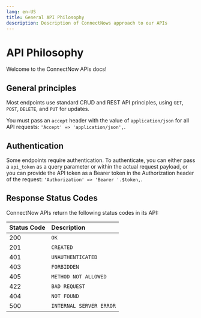 ```yaml
---
lang: en-US
title: General API Philosophy
description: Description of ConnectNows approach to our APIs
---
```

# API Philosophy
Welcome to the ConnectNow APIs docs!

## General principles

Most endpoints use standard CRUD and REST API principles, using `GET`, `POST`, `DELETE`, and `PUT` for updates.

You must pass an `accept` header with the value of `application/json` for all API requests: `'Accept' => 'application/json',`.

## Authentication

Some endpoints require authentication. To authenticate, you can either pass a `api_token` as a query parameter or within the actual request payload, or you can provide the API token as a Bearer token in the Authorization header of the request: `'Authorization' => 'Bearer '.$token,`.

## Response Status Codes

ConnectNow APIs return the following status codes in its API:

| Status Code | Description |
| :--- | :--- |
| 200 | `OK` |
| 201 | `CREATED` |
| 401 | `UNAUTHENTICATED` |
| 403 | `FORBIDDEN` |
| 405 | `METHOD NOT ALLOWED` |
| 422 | `BAD REQUEST` |
| 404 | `NOT FOUND` |
| 500 | `INTERNAL SERVER ERROR` |